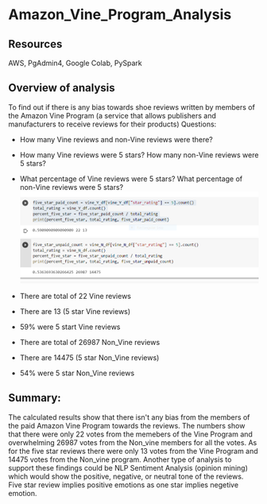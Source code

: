 # Amazon_Vine_Program_Analysis

## Resources
AWS, PgAdmin4, Google Colab, PySpark

## Overview of analysis
To find out if there is any bias towards shoe reviews written by members of the Amazon Vine Program (a service that allows publishers and manufacturers to receive reviews for their products)
Questions:
* How many Vine reviews and non-Vine reviews were there?
* How many Vine reviews were 5 stars? How many non-Vine reviews were 5 stars?
* What percentage of Vine reviews were 5 stars? What percentage of non-Vine reviews were 5 stars?
![](images/TotalYandNvotes.PNG)

* There are total of 22 Vine reviews
* There are 13 (5 star Vine reviews)
* 59% were 5 start Vine reviews

* There are total of 26987 Non_Vine reviews
* There are 14475 (5 star Non_Vine reviews)
* 54% were 5 star Non_Vine reviews


## Summary: 
The calculated results show that there isn't any bias from the members of the paid Amazon Vine Program towards the reviews.  The numbers show that there were only 22 votes from the memebers of the Vine Program and overwhelming 26987 votes from the Non_vine members for all the votes.  As for the five star reviews there were only 13 votes from the Vine Program and 14475 votes from the Non_vine program.
Another type of analysis to support these findings could be NLP Sentiment Analysis (opinion mining) which would show the positive, negative, or neutral tone of the reviews.  Five star review implies positive emotions as one star implies negetive emotion.  
